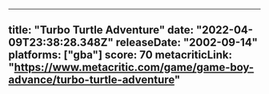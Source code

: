 
---
title: "Turbo Turtle Adventure"
date: "2022-04-09T23:38:28.348Z"
releaseDate: "2002-09-14"
platforms: ["gba"]
score: 70
metacriticLink: "https://www.metacritic.com/game/game-boy-advance/turbo-turtle-adventure"
---
